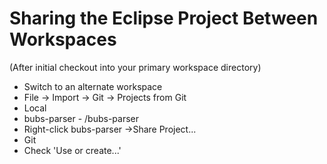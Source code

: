 # Sharing the Eclipse Project Between Workspaces #

(After initial checkout into your primary workspace directory)

  * Switch to an alternate workspace
  * File -> Import -> Git -> Projects from Git
  * Local
  * bubs-parser - <Primary eclipse-workspace>/bubs-parser
  * Right-click bubs-parser ->Share Project...
  * Git
  * Check 'Use or create...'